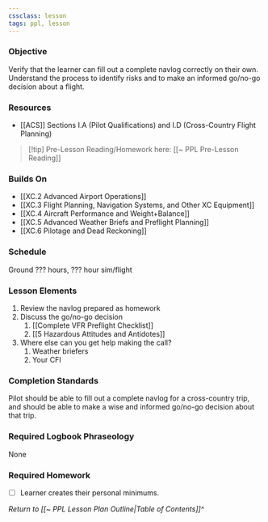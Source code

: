 ```yaml
---
cssclass: lesson
tags: ppl, lesson
---
```

### Objective
Verify that the learner can fill out a complete navlog correctly on their own.  Understand the process to identify risks and to make an informed go/no-go decision about a flight.

### Resources
- [[ACS]] Sections I.A (Pilot Qualifications) and I.D (Cross-Country Flight Planning)

> [!tip] Pre-Lesson Reading/Homework here: [[~ PPL Pre-Lesson Reading]]

### Builds On
- [[XC.2 Advanced Airport Operations]]
- [[XC.3 Flight Planning, Navigation Systems, and Other XC Equipment]]
- [[XC.4 Aircraft Performance and Weight+Balance]]
- [[XC.5 Advanced Weather Briefs and Preflight Planning]]
- [[XC.6 Pilotage and Dead Reckoning]]

### Schedule
Ground ??? hours, ??? hour sim/flight

### Lesson Elements
1. Review the navlog prepared as homework
2. Discuss the go/no-go decision
	1. [[Complete VFR Preflight Checklist]]
	2. [[5 Hazardous Attitudes and Antidotes]]
3. Where else can you get help making the call?
	1. Weather briefers
	2. Your CFI

### Completion Standards
Pilot should be able to fill out a complete navlog for a cross-country trip, and should be able to make a wise and informed go/no-go decision about that trip.

### Required Logbook Phraseology
None

### Required Homework
- [ ]  Learner creates their personal minimums.

*Return to [[~ PPL Lesson Plan Outline|Table of Contents]]^*